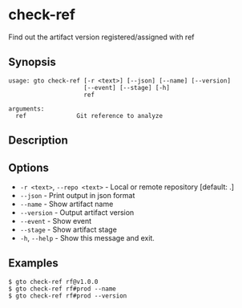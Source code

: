 # check-ref

Find out the artifact version registered/assigned with ref

## Synopsis

```usage
usage: gto check-ref [-r <text>] [--json] [--name] [--version]
                     [--event] [--stage] [-h]
                     ref

arguments:
  ref              Git reference to analyze
```

## Description

## Options

- `-r <text>`, `--repo <text>` - Local or remote repository [default: .]
- `--json` - Print output in json format
- `--name` - Show artifact name
- `--version` - Output artifact version
- `--event` - Show event
- `--stage` - Show artifact stage
- `-h`, `--help` - Show this message and exit.

## Examples

    $ gto check-ref rf@v1.0.0
    $ gto check-ref rf#prod --name
    $ gto check-ref rf#prod --version
